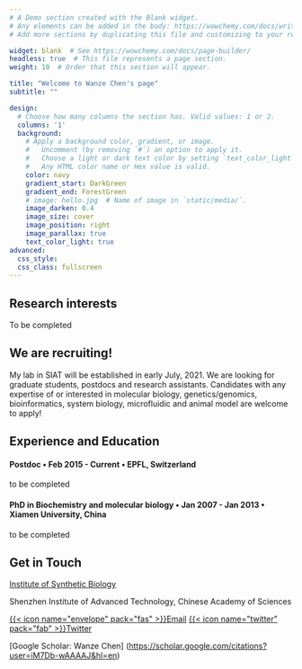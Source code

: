 ```yaml
---
# A Demo section created with the Blank widget.
# Any elements can be added in the body: https://wowchemy.com/docs/writing-markdown-latex/
# Add more sections by duplicating this file and customizing to your requirements.

widget: blank  # See https://wowchemy.com/docs/page-builder/
headless: true  # This file represents a page section.
weight: 10  # Order that this section will appear.

title: "Welcome to Wanze Chen's page"
subtitle: ""

design:
  # Choose how many columns the section has. Valid values: 1 or 2.
  columns: '1'
  background:
    # Apply a background color, gradient, or image.
    #   Uncomment (by removing `#`) an option to apply it.
    #   Choose a light or dark text color by setting `text_color_light`.
    #   Any HTML color name or Hex value is valid.
    color: navy
    gradient_start: DarkGreen
    gradient_end: ForestGreen
    # image: hello.jpg  # Name of image in `static/media/`.
    image_darken: 0.4
    image_size: cover
    image_position: right
    image_parallax: true
    text_color_light: true
advanced:
  css_style:
  css_class: fullscreen
---
```


## Research interests

To be completed

## We are recruiting! 

My lab in SIAT will be established in early July, 2021. We are looking for graduate students, postdocs and research assistants. Candidates with any expertise of or interested in molecular biology, genetics/genomics, bioinformatics, system biology, microfluidic and animal model are welcome to apply! 

## Experience and Education

#### Postdoc • Feb 2015 - Current • EPFL, Switzerland

to be completed

#### PhD in Biochemistry and molecular biology  • Jan 2007 - Jan 2013 • Xiamen University, China

to be completed

## Get in Touch

[Institute of Synthetic Biology](https://isynbio.siat.ac.cn/)  

Shenzhen Institute of Advanced Technology, Chinese Academy of Sciences

[{{< icon name="envelope" pack="fas" >}}Email](mailto:wanze.chen@epfl.ch)
[{{< icon name="twitter" pack="fab" >}}Twitter](https://twitter.com/wanzechen)
 
[Google Scholar: Wanze Chen] (https://scholar.google.com/citations?user=iM7Db-wAAAAJ&hl=en) 



